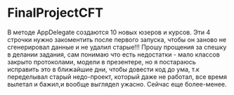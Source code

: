 # FinalProjectCFT
В методе AppDelegate создаются 10 новых юзеров и курсов. Эти 4 строчки нужно закоментить после первого запуска, чтобы он заново не сгенерировал данные и не удалил старые!!!
Прошу прощения за спешку в делании задания, сам понимаю что есть недостатки - мало классов закрыто протоколами, модели в презентере, но я постараюсь исправить это в ближайшие дни, чтобы довести код до ума, т.к переделывал старый недо-проект, который даже не работал, все время вылетал и бажил,и вообще выглядел ужасно. Сейчас еще более-менее.

